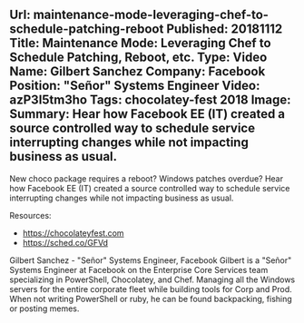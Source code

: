 Url: maintenance-mode-leveraging-chef-to-schedule-patching-reboot
Published: 20181112
Title: Maintenance Mode: Leveraging Chef to Schedule Patching, Reboot, etc. 
Type: Video
Name: Gilbert Sanchez
Company: Facebook
Position: "Se&ntilde;or" Systems Engineer
Video: azP3I5tm3ho
Tags: chocolatey-fest 2018
Image: <img class="lazy" src="data:image/gif;base64,R0lGODlhAQABAIAAAAAAAP///yH5BAEAAAAALAAAAAABAAEAAAIBRAA7" data-src="/content/images/videos/Gilbert-Sanchez-ChocolateyFest-2018.jpg" alt="Maintenance Mode: Leveraging Chef to Schedule Patching, Reboot, etc." title="Maintenance Mode: Leveraging Chef to Schedule Patching, Reboot, etc." />
Summary: Hear how Facebook EE (IT) created a source controlled way to schedule service interrupting changes while not impacting business as usual.
---
New choco package requires a reboot? Windows patches overdue? Hear how Facebook EE (IT) created a source controlled way to schedule service interrupting changes while not impacting business as usual.

Resources:
* https://chocolateyfest.com
* https://sched.co/GFVd

Gilbert Sanchez - "Se&ntilde;or" Systems Engineer, Facebook
Gilbert is a "Se&ntilde;or" Systems Engineer at Facebook on the Enterprise Core Services team specializing in PowerShell, Chocolatey, and Chef. Managing all the Windows servers for the entire corporate fleet while building tools for Corp and Prod. When not writing PowerShell or ruby, he can be found backpacking, fishing or posting memes.
